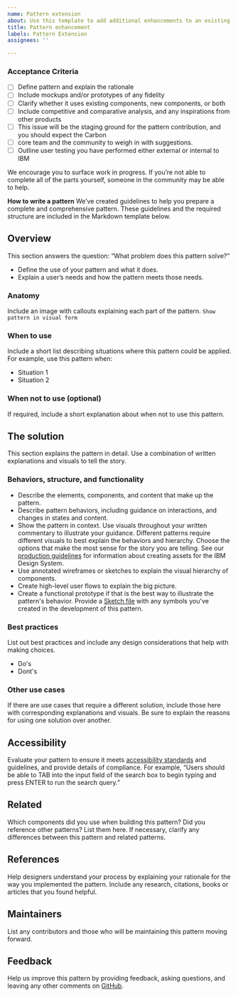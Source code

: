 ```yaml
---
name: Pattern extension
about: Use this template to add additional enhancements to an existing pattern
title: Pattern enhancement
labels: Pattern Extension
assignees: ''

---
```


### Acceptance Criteria 
- [ ] Define pattern and explain the rationale
- [ ] Include mockups and/or prototypes of any fidelity
- [ ] Clarify whether it uses existing components, new components, or both
- [ ] Include competitive and comparative analysis, and any inspirations from other products
- [ ] This issue will be the staging ground for the pattern contribution, and you should expect the Carbon 
- [ ] core team and the community to weigh in with suggestions.
- [ ] Outline user testing you have performed either external or internal to IBM

We encourage you to surface work in progress. If you’re not able to complete all of the parts yourself, someone in the community may be able to help.

**How to write a pattern**
We’ve created guidelines to help you prepare a complete and comprehensive pattern. These guidelines and the required structure are included in the Markdown template below.

## Overview
This section answers the question: “What problem does this pattern solve?”
- Define the use of your pattern and what it does.
- Explain a user’s needs and how the pattern meets those needs.
### Anatomy
Include an image with callouts explaining each part of the pattern.
`Show pattern in visual form`
### When to use
Include a short list describing situations where this pattern could be applied.
For example, use this pattern when:
- Situation 1
- Situation 2
### When not to use (optional)
If required, include a short explanation about when not to use this pattern.
## The solution
This section explains the pattern in detail. Use a combination of written explanations and visuals to tell the story.
### Behaviors, structure, and functionality
- Describe the elements, components, and content that make up the pattern.
- Describe pattern behaviors, including guidance on interactions, and changes in states and content.
- Show the pattern in context. Use visuals throughout your written commentary to illustrate your guidance.
Different patterns require different visuals to best explain the behaviors and hierarchy. Choose the options that make the most sense for the story you are telling. See our [production guidelines](https://github.com/carbon-design-system/carbon-website/wiki/Production-guidelines) for information about creating assets for the IBM Design System.
- Use annotated wireframes or sketches to explain the visual hierarchy of components.
- Create high-level user flows to explain the big picture.
- Create a functional prototype if that is the best way to illustrate the pattern's behavior.
Provide a [Sketch file](https://www.sketch.com/docs/getting-started/) with any symbols you've created in the development of this pattern.
### Best practices
List out best practices and include any design considerations that help with
making choices.
- Do's
- Dont's
### Other use cases
If there are use cases that require a different solution, include those here with corresponding explanations and visuals. Be sure to explain the reasons for using one solution over another.
## Accessibility
Evaluate your pattern to ensure it meets [accessibility standards](/guidelines/accessibility/overview) and guidelines, and provide details of compliance.
For example, “Users should be able to TAB into the input field of the search box to begin typing and press ENTER to run the search query.”
## Related
Which components did you use when building this pattern? Did you reference other patterns? List them here.
If necessary, clarify any differences between this pattern and related patterns.
## References
Help designers understand your process by explaining your rationale for the way you implemented the pattern. Include any research, citations, books or articles that you found helpful.
## Maintainers
List any contributors and those who will be maintaining this pattern moving forward.  
## Feedback
Help us improve this pattern by providing feedback, asking questions, and leaving any other comments on [GitHub](https://github.com/carbon-design-system/carbon-website/issues/new?assignees=&labels=feedback&template=feedback.md).
